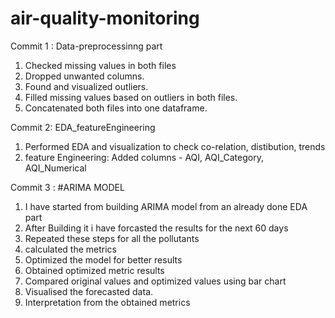 # air-quality-monitoring

Commit 1 : Data-preprocessinng part 
1. Checked missing values in both files
2. Dropped unwanted columns.
3. Found and visualized outliers.
4. Filled missing values based on outliers in both files.
5. Concatenated both files into one dataframe.

Commit 2: EDA_featureEngineering
1. Performed EDA and visualization to check co-relation, distibution, trends
2. feature Engineering: Added columns - AQI, AQI_Category, AQI_Numerical


Commit 3 : #ARIMA MODEL
1. I have started from building ARIMA model from an already done EDA part 
2. After Building it i have forcasted the results for the next 60 days
3. Repeated these steps for all the pollutants
4. calculated the metrics
5. Optimized the model for better results
6. Obtained optimized metric results
7. Compared original values and optimized values using bar chart
8. Visualised the forecasted data.
9. Interpretation from the obtained metrics
